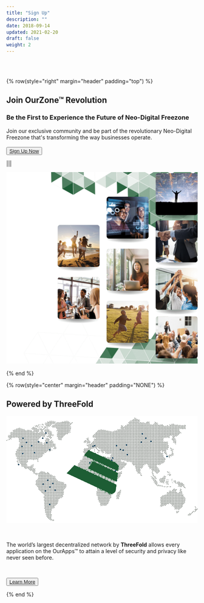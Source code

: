 ```yaml
---
title: "Sign Up"
description: ""
date: 2018-09-14
updated: 2021-02-20
draft: false
weight: 2
---
```


<div class="container mx-auto">

<!-- section 1 (co-found) -->
<br>

<br>

{% row(style="right" margin="header" padding="top") %}

## Join OurZone™ Revolution

### Be the First to Experience the Future of Neo-Digital Freezone

Join our exclusive community and be part of the revolutionary Neo-Digital Freezone that's transforming the way businesses operate. <br>
<br> 
<button>[Sign Up Now](mailto:info@ourworld.tf)</button>

|||

![Image](./img/HEADER2.png#mx-auto)

{% end %}

{% row(style="center" margin="header" padding="NONE") %}

## Powered by ThreeFold

![](img/tfbg.png#mx-auto)

<br>

The world’s largest decentralized network by **ThreeFold**
allows every application on the OurApps™ to attain a level of security and privacy like never seen before.

<br>

<button>[Learn More](https://library.threefold.me/info/threefold/#/tfgrid/threefold__tfgrid_home)</button>

{% end %}


</div>